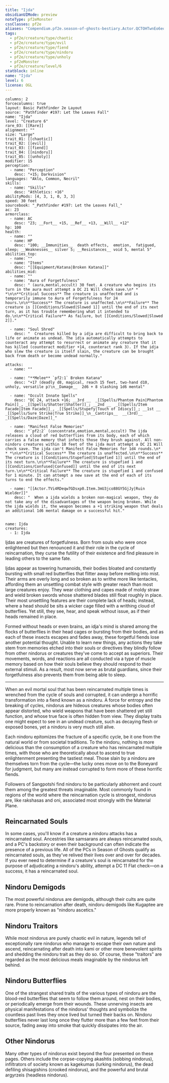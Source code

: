 ```yaml
---
title: "Ijda"
obsidianUIMode: preview
noteType: pf2eMonster
cssClasses: pf2e
aliases: "Compendium.pf2e.season-of-ghosts-bestiary.Actor.QCTOHTwnEo6eq82T" 
tags:
  - pf2e/creature/type/chaotic
  - pf2e/creature/type/evil
  - pf2e/creature/type/fiend
  - pf2e/creature/type/nindoru
  - pf2e/creature/type/unholy
  - pf2eMonster
  - pf2e/creature/level/6
statblock: inline
name: "Ijda"
level: 6
license: OGL
---
```


```statblock
columns: 2
forcecolumns: true
layout: Basic Pathfinder 2e Layout
source: "Pathfinder #197: Let the Leaves Fall"
name: "Ijda"
level: "Creature 6"
rare_03: [[Rare]]
alignment: ""
size: "Large"
trait_01: [[chaotic]]
trait_02: [[evil]]
trait_03: [[fiend]]
trait_04: [[nindoru]]
trait_05: [[unholy]]
modifier: 15
perception:
  - name: "Perception"
    desc: "+15; Darkvision"
languages: "Aklo, Common, Necril"
skills:
  - name: "Skills"
    desc: "Athletics: +16"
abilityMods: [4, 3, 1, 0, 3, 3]
speed: 30 feet
sourcebook: "_Pathfinder #197: Let the Leaves Fall_"
ac: 23
armorclass:
  - name: AC
    desc: "23; __Fort__ +15, __Ref__ +13, __Will__ +12"
hp: 100
health:
  - name: ""
  - name: HP
    desc: "100; __Immunities__  death effects,  emotion,  fatigued,  sleep; __Weaknesses__ silver 5; __Resistances__ void 5, mental 5"
abilities_top:
  - name: ""
  - name: "Items"
    desc: "[[Equipment/Katana|Broken Katana]]"
abilities_mid:
  - name: ""
  - name: "Aura of Forgetfulness"
    desc: " (aura,mental,occult) 30 feet. A creature who begins its turn in the aura must attempt a DC 21 Will check save.\n* * *\n\n**Critical Success** The creature is unaffected and is temporarily immune to Aura of Forgetfulness for 24 hours.\n\n**Success** The creature is unaffected.\n\n**Failure** The creature is [[Conditions/Slowed|Slowed 1]] until the end of its next turn, as it has trouble remembering what it intended to do.\n\n**Critical Failure** As failure, but [[Conditions/Slowed|Slowed 2]]."

  - name: "Soul Shred"
    desc: "  Creatures killed by a idja are difficult to bring back to life or animate as undead. The idja automatically attempts to counteract any attempt to resurrect or animate any creature that it has killed (counteract modifier +14, counteract rank 3). If the idja who slew the creature is itself slain, the creature can be brought back from death or become undead normally."

attacks:
  - name: ""

  - name: "**Melee** `pf2:1` Broken Katana"
    desc: "+17 (deadly d8, magical, reach 15 feet, two-hand d10, unholy, versatile p)\n__Damage__  2d6 + 8 slashing 1d6 mental"

  - name: "Occult Innate Spells"
    desc: "DC 24, attack +16; __3rd __  _[[Spells/Phantom Pain|Phantom Pain]]_, _[[Spells/Shatter|Shatter]]_; __2nd __  _[[Spells/Item Facade|Item Facade]]_, _[[Spells/Stupefy|Touch of Idiocy]]_; __1st __  _[[Spells/Sure Strike|True Strike]]_\n__Cantrips__  __(3rd)__ _[[Spells/Daze|Daze]]_"

  - name: "Manifest False Memories"
    desc: "`pf2:2` (concentrate,emotion,mental,occult) The ijda releases a cloud of red butterflies from its body, each of which carries a false memory that infects those they brush against. All non-nindoru creatures within 10 feet of the ijda must attempt a DC 21 Will check save. The ijda can't Manifest False Memories for 1d4 rounds.\n* * *\n\n**Critical Success** The creature is unaffected.\n\n**Success** The creature is [[Conditions/Stupefied|Stupefied 1]] until the end of its next turn.\n\n**Failure** The creature is stupefied 1 and [[Conditions/Confused|Confused]] until the end of its next turn.\n\n**Critical Failure** The creature is stupefied 1 and confused for 1 minute. It can attempt a new save at the end of each of its turns to end the effects."

  - name: "[[Actor.TVi4RDeqw7GDsxp0.Item.3mU3jco88GY5GjJy|Ruin Wielder]]"
    desc: "  When a ijda wields a broken non-magical weapon, they do not take any of the disadvantages of the weapon being broken. While the ijda wields it, the weapon becomes a +1 striking weapon that deals an additional 1d6 mental damage on a successful hit."
 
```

```encounter-table
name: Ijda
creatures:
  - 1: Ijda
```



Ijdas are creatures of forgetfulness. Born from souls who were once enlightened but then renounced it and their role in the cycle of reincarnation, they curse the futility of their existence and find pleasure in leading others to the same fate.

Ijdas appear as towering humanoids, their bodies bloated and constantly bursting with small red butterflies that flitter away before melting into mist. Their arms are overly long and so broken as to writhe more like tentacles, affording them an unsettling combat style with greater reach than most large creatures enjoy. They wear clothing and capes made of moldy straw and wield broken swords whose shattered blades still float roughly in place. Their most unsettling features are their complete lack of heads; instead, where a head should be sits a wicker cage filled with a writhing cloud of butterflies. Yet still, they see, hear, and speak without issue, as if their heads remained in place.

Formed without heads or even brains, an idja's mind is shared among the flocks of butterflies in their head cages or bursting from their bodies, and as each of these insects escapes and fades away, these forgetful fiends lose another potential thought. Unable to learn new things, any actions they take stem from memories etched into their souls or directives they blindly follow from other nindorus or creatures they've come to accept as superiors. Their movements, words, and reactions are all conducted via a type of muscle memory based on how their souls believe they should respond to their external stimuli. As a result, most now serve as brutal guardians, since their forgetfulness also prevents them from being able to sleep.

* * *

When an evil mortal soul that has been reincarnated multiple times is wrenched from the cycle of souls and corrupted, it can undergo a horrific transformation into a fiend known as a nindoru. A force for entropy and the breaking of cycles, nindorus are hideous creatures whose bodies often appear distorted, who wield weapons that have been shattered yet still function, and whose true face is often hidden from view. They display traits one might expect to see in an undead creature, such as decaying flesh or exposed bones, yet a nindoru is very much still alive.

Each nindoru epitomizes the fracture of a specific cycle, be it one from the natural world or from societal traditions. To the nindoru, nothing is more delicious than the consumption of a creature who has reincarnated multiple times, with those who are theoretically about to ascend to true enlightenment presenting the tastiest meal. Those slain by a nindoru are themselves torn from the cycle—the lucky ones move on to the Boneyard for judgment, but many are instead corrupted to form more of these horrific fiends.

Followers of Sangpotshi find nindoru to be particularly abhorrent and count them among the greatest threats imaginable. Most commonly found in regions of the world where the reincarnation cycle is strongest, nindorus are, like rakshasas and oni, associated most strongly with the Material Plane.

## Reincarnated Souls

In some cases, you'll know if a creature a nindoru attacks has a reincarnated soul. Ancestries like samsarans are always reincarnated souls, and a PC's backstory or even their background can often indicate the presence of a previous life. All of the PCs in Season of Ghosts qualify as reincarnated souls, as they've relived their lives over and over for decades. If you ever need to determine if a creature's soul is reincarnated for the purpose of adjudicating a nindoru's ability, attempt a DC 11 Flat check—on a success, it has a reincarnated soul.

## Nindoru Demigods

The most powerful nindorus are demigods, although their cults are quite rare. Prone to reincarnation after death, nindoru demigods like Kugaptee are more properly known as "nindoru ascetics."

## Nindoru Traitors

While most nindorus are purely chaotic evil in nature, legends tell of exceptionally rare nindorus who manage to escape their own nature and ascend, reincarnating after death into kami or other more benevolent spirits and shedding the nindoru trait as they do so. Of course, these "traitors" are regarded as the most delicious meals imaginable by the nindorus left behind.

## Nindoru Butterflies

One of the strangest shared traits of the various types of nindoru are the blood-red butterflies that seem to follow them around, nest on their bodies, or periodically emerge from their wounds. These unnerving insects are physical manifestations of the nindorus' thoughts and symbolize the countless past lives they once lived but turned their backs on. Nindoru butterflies never last long once they flutter more than a few feet from their source, fading away into smoke that quickly dissipates into the air.

## Other Nindorus

Many other types of nindorus exist beyond the four presented on these pages. Others include the corpse-copying akashtis (sobbing nindorus), infiltrators of society known as kagekumas (lurking nindorus), the dead defiling shisagishins (crooked nindorus), and the powerful and brutal argyrzeis (headless nindorus).
